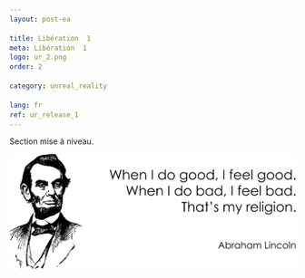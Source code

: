 ```yaml
---
layout: post-ea

title: Libération  1
meta: Libération  1
logo: ur_2.png
order: 2

category: unreal_reality

lang: fr
ref: ur_release_1
---
```


Section mise à niveau.

<a data-fancybox="gallery" href="/img/programming/Lincoln.png"><img src="/img/programming/Lincoln.png" alt=""></a>
